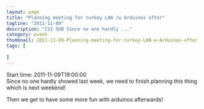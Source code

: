 ```yaml
---
layout: page 
title: "Planning meeting for turkey LAN /w Arduinos after"
tagline: "2011-11-09"
description: "CSI SUB Since no one hardly ..."
category: event
thumbnail: 2011-11-09-Planning-meeting-for-turkey-LAN-w-Arduinos-after.jpg
tags: [
	
]
---
```


Start time: 2011-11-09T19:00:00  
Since no one hardly showed last week, we need to finish planning this thing which is next weekend!

Then we get to have some more fun with arduinos afterwards!
